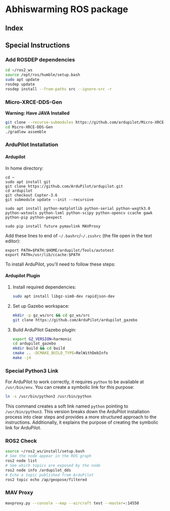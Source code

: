# Abhiswarming ROS package

## Index

## Special Instructions

### Add ROSDEP dependencies

```sh
cd ~/ros2_ws
source /opt/ros/humble/setup.bash
sudo apt update
rosdep update
rosdep install --from-paths src --ignore-src -r
```

### Micro-XRCE-DDS-Gen

**Warning: Have JAVA Installed**
```sh
git clone --recurse-submodules https://github.com/ardupilot/Micro-XRCE-DDS-Gen.git
cd Micro-XRCE-DDS-Gen
./gradlew assemble
```

### ArduPilot Installation

#### Ardupilot

In home directory:
```
cd ~
sudo apt install git
git clone https://github.com/ArduPilot/ardupilot.git
cd ardupilot
git checkout Copter-3.6
git submodule update --init --recursive
```

```
sudo apt install python-matplotlib python-serial python-wxgtk3.0 python-wxtools python-lxml python-scipy python-opencv ccache gawk python-pip python-pexpect
```

```
sudo pip install future pymavlink MAVProxy
```

Add these lines to end of `~/.bashrc`/`~/.zsshrc` (the file open in the text editor):
```
export PATH=$PATH:$HOME/ardupilot/Tools/autotest
export PATH=/usr/lib/ccache:$PATH
```

To install ArduPilot, you'll need to follow these steps:

#### Ardupilot Plugin

1. Install required dependencies:

    ```sh
    sudo apt install libgz-sim8-dev rapidjson-dev
    ```

2. Set up Gazebo workspace:

    ```sh
    mkdir -p gz_ws/src && cd gz_ws/src
    git clone https://github.com/ArduPilot/ardupilot_gazebo
    ```

3. Build ArduPilot Gazebo plugin:

    ```sh
    export GZ_VERSION=harmonic
    cd ardupilot_gazebo
    mkdir build && cd build
    cmake .. -DCMAKE_BUILD_TYPE=RelWithDebInfo
    make -j4
    ```

### Special Python3 Link

For ArduPilot to work correctly, it requires `python` to be available at `/usr/bin/env`. You can create a symbolic link for this purpose:

```sh
ln -s /usr/bin/python3 /usr/bin/python
```

This command creates a soft link named `python` pointing to `/usr/bin/python3`.
This version breaks down the ArduPilot installation process into clear steps and provides a more structured approach to the instructions. Additionally, it explains the purpose of creating the symbolic link for ArduPilot.

### ROS2 Check

```sh
source ~/ros2_ws/install/setup.bash
# See the node appear in the ROS graph
ros2 node list
# See which topics are exposed by the node
ros2 node info /ardupilot_dds
# Echo a topic published from ArduPilot
ros2 topic echo /ap/geopose/filtered
```

### MAV Proxy

```sh
mavproxy.py --console --map --aircraft test --master=:14550
```